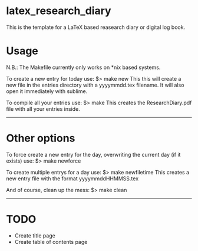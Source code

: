 latex_research_diary
====================

This is the template for a LaTeX based reasearch diary or digital log book.

# Usage #
N.B.: The Makefile currently only works on *nix based systems.

To create a new entry for today use:
  $> make new
This this will create a new file in the entries directory with a yyyymmdd.tex filename. It will also open it immediately with sublime.

To compile all your entries use:
  $> make
This creates the ResearchDiary.pdf file with all your entries inside.

* * * *

# Other options #

To force create a new entry for the day, overwriting the current day (if it exists) use:
  $> make newforce
  
To create multiple entrys for a day use:
  $> make newfiletime
This creates a new entry file with the format yyyymmddHHMMSS.tex

And of course, clean up the mess:
  $> make clean
  
* * * *

# TODO #
* Create title page
* Create table of contents page

